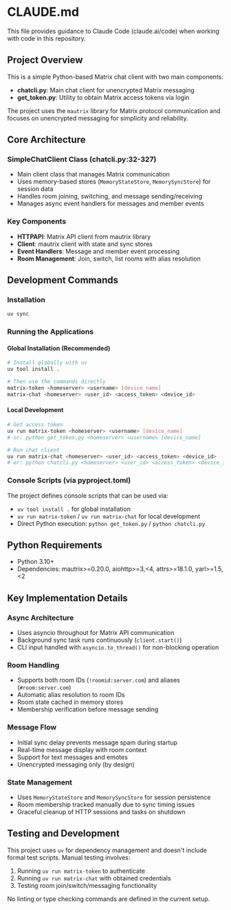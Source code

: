# CLAUDE.md

This file provides guidance to Claude Code (claude.ai/code) when working with code in this repository.

## Project Overview

This is a simple Python-based Matrix chat client with two main components:
- **chatcli.py**: Main chat client for unencrypted Matrix messaging
- **get_token.py**: Utility to obtain Matrix access tokens via login

The project uses the `mautrix` library for Matrix protocol communication and focuses on unencrypted messaging for simplicity and reliability.

## Core Architecture

### SimpleChatClient Class (chatcli.py:32-327)
- Main client class that manages Matrix communication
- Uses memory-based stores (`MemoryStateStore`, `MemorySyncStore`) for session data
- Handles room joining, switching, and message sending/receiving
- Manages async event handlers for messages and member events

### Key Components
- **HTTPAPI**: Matrix API client from mautrix library
- **Client**: mautrix client with state and sync stores
- **Event Handlers**: Message and member event processing
- **Room Management**: Join, switch, list rooms with alias resolution

## Development Commands

### Installation
```bash
uv sync
```

### Running the Applications

#### Global Installation (Recommended)
```bash
# Install globally with uv
uv tool install .

# Then use the commands directly
matrix-token <homeserver> <username> [device_name]
matrix-chat <homeserver> <user_id> <access_token> <device_id>
```

#### Local Development
```bash
# Get access token
uv run matrix-token <homeserver> <username> [device_name]
# or: python get_token.py <homeserver> <username> [device_name]

# Run chat client
uv run matrix-chat <homeserver> <user_id> <access_token> <device_id>
# or: python chatcli.py <homeserver> <user_id> <access_token> <device_id>
```

### Console Scripts (via pyproject.toml)
The project defines console scripts that can be used via:
- `uv tool install .` for global installation
- `uv run matrix-token` / `uv run matrix-chat` for local development
- Direct Python execution: `python get_token.py` / `python chatcli.py`

## Python Requirements
- Python 3.10+
- Dependencies: mautrix>=0.20.0, aiohttp>=3,<4, attrs>=18.1.0, yarl>=1.5,<2

## Key Implementation Details

### Async Architecture
- Uses asyncio throughout for Matrix API communication
- Background sync task runs continuously (`client.start()`)
- CLI input handled with `asyncio.to_thread()` for non-blocking operation

### Room Handling
- Supports both room IDs (`!roomid:server.com`) and aliases (`#room:server.com`)
- Automatic alias resolution to room IDs
- Room state cached in memory stores
- Membership verification before message sending

### Message Flow
- Initial sync delay prevents message spam during startup
- Real-time message display with room context
- Support for text messages and emotes
- Unencrypted messaging only (by design)

### State Management
- Uses `MemoryStateStore` and `MemorySyncStore` for session persistence
- Room membership tracked manually due to sync timing issues
- Graceful cleanup of HTTP sessions and tasks on shutdown

## Testing and Development

This project uses `uv` for dependency management and doesn't include formal test scripts. Manual testing involves:
1. Running `uv run matrix-token` to authenticate
2. Running `uv run matrix-chat` with obtained credentials  
3. Testing room join/switch/messaging functionality

No linting or type checking commands are defined in the current setup.